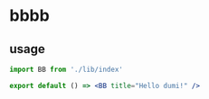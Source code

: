 # bbbb

## usage

```jsx
import BB from './lib/index'

export default () => <BB title="Hello dumi!" />
```